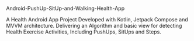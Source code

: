 Android-PushUp-SitUp-and-Walking-Health-App

A Health Android App Project Developed with Kotlin, Jetpack Compose and MVVM architecture. Delivering an Algorithm and basic view for detecting Health Exercise Activities, Including PushUps, SitUps and Steps.

